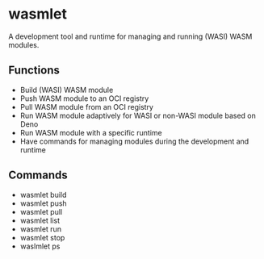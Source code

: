 # wasmlet

A development tool and runtime for managing and running (WASI) WASM modules.

## Functions

- Build (WASI) WASM module
- Push WASM module to an OCI registry
- Pull WASM module from an OCI registry
- Run WASM module adaptively for WASI or non-WASI module based on Deno
- Run WASM module with a specific runtime
- Have commands for managing modules during the development and runtime 

## Commands

- wasmlet build
- wasmlet push
- wasmlet pull
- wasmlet list
- wasmlet run
- wasmlet stop
- waslmlet ps
